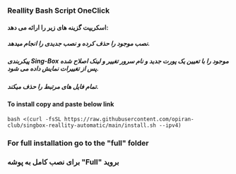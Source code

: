 ### Reallity Bash Script OneClick

#### اسکریپت گزینه های زیر را ارائه می دهد:

   ##### نصب موجود را حذف کرده و نصب جدیدی را انجام میدهد.
   
   ##### پیکربندی Sing-Box موجود را با تعیین یک پورت جدید و نام سرور تغییر و لینک اصلاح شده پس از تغییرات نمایش داده می شود.
   
   ##### تمام فایل های مرتبط را حذف میکند.


#### To install copy and paste below link

```
bash <(curl -fsSL https://raw.githubusercontent.com/opiran-club/singbox-reallity-automatic/main/install.sh --ipv4)
```

### For full installation go to the "full" folder

### برای نصب کامل به پوشه "Full" بروید
